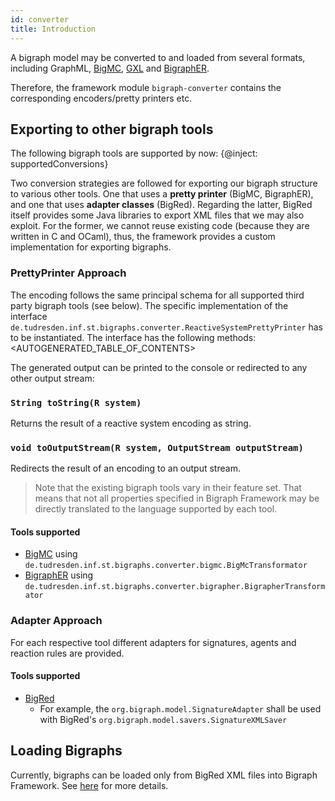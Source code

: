 ```yaml
---
id: converter
title: Introduction
---
```


<!--# Converting Bigraphs-->

A bigraph model may be converted to and loaded from several formats,
including GraphML, [BigMC](http://bigraph.org/bigmc/), [GXL](http://www.gupro.de/GXL/) and
[BigraphER](http://www.dcs.gla.ac.uk/~michele/bigrapher.html).

Therefore, the framework module `bigraph-converter` contains the corresponding
encoders/pretty printers etc.

## Exporting to other bigraph tools

The following bigraph tools are supported by now:
{@inject: supportedConversions}

Two conversion strategies are followed for exporting our bigraph structure to various other tools. One that uses a **pretty printer** (BigMC, BigraphER), and one that uses **adapter classes** (BigRed).
Regarding the latter, BigRed itself provides some Java libraries to export XML files that we may also exploit.
For the former, we cannot reuse existing code (because they are written in C and OCaml), thus, the framework provides a custom implementation for exporting bigraphs.

### PrettyPrinter Approach

The encoding follows the same principal schema for all supported third party bigraph tools (see below). The specific implementation of the interface `de.tudresden.inf.st.bigraphs.converter.ReactiveSystemPrettyPrinter` has to be instantiated.
The interface has the following methods:
<AUTOGENERATED_TABLE_OF_CONTENTS>

The generated output can be printed to the console or redirected to any other output stream:


### `String toString(R system)`

Returns the result of a reactive system encoding as string.

### `void toOutputStream(R system, OutputStream outputStream)`

Redirects the result of an encoding to an output stream.



> Note that the existing bigraph tools vary in their feature set.
> That means that not all properties specified in Bigraph Framework may be directly translated to the language supported by each tool.

#### Tools supported

- [BigMC](converter/bigmc-converter) using `de.tudresden.inf.st.bigraphs.converter.bigmc.BigMcTransformator`
- [BigraphER](converter/bigrapher-converter) using `de.tudresden.inf.st.bigraphs.converter.bigrapher.BigrapherTransformator`

### Adapter Approach

For each respective tool different adapters for signatures, agents and reaction rules are provided.

#### Tools supported

- [BigRed](converter/bigred-converter#exporting-to-bigred)
    - For example, the `org.bigraph.model.SignatureAdapter` shall be used with BigRed's `org.bigraph.model.savers.SignatureXMLSaver`



## Loading Bigraphs

Currently, bigraphs can be loaded only from BigRed XML files into Bigraph Framework. See [here](converter/bigred-converter#loading-bigred-xml-files-signatures-agents-rules-simulation-specification) for more details.
